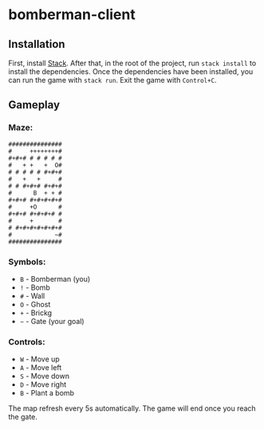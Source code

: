 # bomberman-client

## Installation
First, install [Stack](https://docs.haskellstack.org/en/stable/README/). After that, in the root of the project, run `stack install` to install the dependencies. Once the dependencies have been installed, you can run the game with `stack run`. Exit the game with `Control+C`.

## Gameplay

### Maze:

```
###############
#     ++++++++#
#+#+# # # # # #
#   + +   +  O#
# # # # # #+#+#
#   +   +     #
# # #+#+# #+#+#
#      B  + + #
#+#+# #+#+#+#+#
#     +O      #
#+#+# #+#+#+# #
#     +       #
# #+#+#+#+#+#+#
#            ~#
###############
```

### Symbols:
* `B` - Bomberman (you)
* `!` - Bomb
* `#` - Wall
* `O` - Ghost
* `+` - Brickg
* `~` - Gate (your goal)

### Controls:
* `W` - Move up
* `A` - Move left
* `S` - Move down
* `D` - Move right
* `B` - Plant a bomb

The map refresh every 5s automatically.
The game will end once you reach the gate.